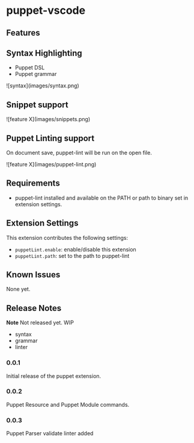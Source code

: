 # puppet-vscode

## Features

## Syntax Highlighting

- Puppet DSL
- Puppet grammar

\!\[syntax\]\(images/syntax.png\)

## Snippet support

\!\[feature X\]\(images/snippets.png\)

## Puppet Linting support

On document save, puppet-lint will be run on the open file.

\!\[feature X\]\(images/puppet-lint.png\)

## Requirements

- puppet-lint installed and available on the PATH or path to binary set in extension settings.

## Extension Settings

This extension contributes the following settings:

* `puppetLint.enable`: enable/disable this extension
* `puppetLint.path`: set to the path to puppet-lint

## Known Issues

None yet.

## Release Notes

**Note** Not released yet. WIP

- syntax
- grammar
- linter

### 0.0.1

Initial release of the puppet extension.

### 0.0.2

Puppet Resource and Puppet Module commands.

### 0.0.3

Puppet Parser validate linter added